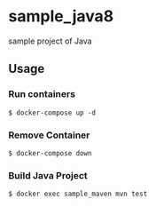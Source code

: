 # sample_java8

sample project of Java

## Usage

### Run containers

```
$ docker-compose up -d
```

### Remove Container

```
$ docker-compose down
```

### Build Java Project

```
$ docker exec sample_maven mvn test
```
